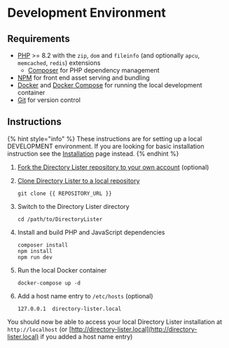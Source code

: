 # Development Environment

## Requirements

* [PHP](https://php.net) >= 8.2 with the `zip`, `dom` and `fileinfo` (and optionally `apcu`, `memcached`, `redis`) extensions&#x20;
  * [Composer](https://getcomposer.org) for PHP dependency management
* [NPM](https://www.npmjs.com) for front end asset serving and bundling
* [Docker](https://www.docker.com) and [Docker Compose](https://docs.docker.com/compose/) for running the local development container
* [Git](https://git-scm.com/) for version control

## Instructions

{% hint style="info" %}
These instructions are for setting up a local DEVELOPMENT environment. If you are looking for basic installation instruction see the [Installation](../getting-started/installation.md) page instead.
{% endhint %}

1. [Fork the Directory Lister repository to your own account](https://github.com/DirectoryLister/DirectoryLister/fork) (optional)
2.  [Clone Directory Lister to a local repository](https://help.github.com/en/github/creating-cloning-and-archiving-repositories/cloning-a-repository)

    ```
    git clone {{ REPOSITORY_URL }}
    ```
3.  Switch to the Directory Lister directory

    ```
    cd /path/to/DirectoryLister
    ```
4.  Install and build PHP and JavaScript dependencies

    ```
    composer install
    npm install
    npm run dev
    ```
5.  Run the local Docker container

    ```
    docker-compose up -d
    ```
6.  Add a host name entry to `/etc/hosts` (optional)

    ```
    127.0.0.1  directory-lister.local
    ```

You should now be able to access your local Directory Lister installation at `http://localhost` (or [http://directory-lister.local](http://directory-lister.local) if you added a host name entry)
